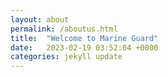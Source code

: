 ```yaml
---
layout: about
permalink: /aboutus.html
title:  "Welcome to Marine Guard"
date:   2023-02-19 03:52:04 +0000
categories: jekyll update
---
```

